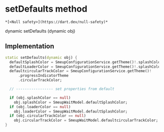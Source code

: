 


# setDefaults method




    *[<Null safety>](https://dart.dev/null-safety)*




dynamic setDefaults
(dynamic obj)








## Implementation

```dart
static setDefaults(dynamic obj) {
  defaultSplashColor = SmeupConfigurationService.getTheme()!.splashColor;
  defaultLoaderColor = SmeupConfigurationService.getTheme()!.splashColor;
  defaultcircularTrackColor = SmeupConfigurationService.getTheme()!
      .progressIndicatorTheme
      .circularTrackColor;

  // ----------------- set properties from default

  if (obj.splashColor == null)
    obj.splashColor = SmeupWaitModel.defaultSplashColor;
  if (obj.loaderColor == null)
    obj.loaderColor = SmeupWaitModel.defaultSplashColor;
  if (obj.circularTrackColor == null)
    obj.circularTrackColor = SmeupWaitModel.defaultcircularTrackColor;
}
```







